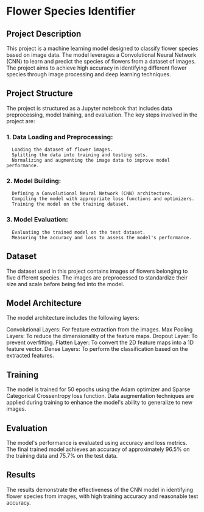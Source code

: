 # Flower Species Identifier
## Project Description
This project is a machine learning model designed to classify flower species based on image data. The model leverages a Convolutional Neural Network (CNN) to learn and predict the species of flowers from a dataset of images. The project aims to achieve high accuracy in identifying different flower species through image processing and deep learning techniques.

## Project Structure
The project is structured as a Jupyter notebook that includes data preprocessing, model training, and evaluation. The key steps involved in the project are:

### 1. Data Loading and Preprocessing:
      Loading the dataset of flower images.
      Splitting the data into training and testing sets.
      Normalizing and augmenting the image data to improve model performance.
      
### 2. Model Building:
      Defining a Convolutional Neural Network (CNN) architecture.
      Compiling the model with appropriate loss functions and optimizers.
      Training the model on the training dataset.
      
### 3. Model Evaluation:
      Evaluating the trained model on the test dataset.
      Measuring the accuracy and loss to assess the model's performance.

## Dataset
The dataset used in this project contains images of flowers belonging to five different species. The images are preprocessed to standardize their size and scale before being fed into the model.

## Model Architecture
The model architecture includes the following layers:

Convolutional Layers: For feature extraction from the images.
Max Pooling Layers: To reduce the dimensionality of the feature maps.
Dropout Layer: To prevent overfitting.
Flatten Layer: To convert the 2D feature maps into a 1D feature vector.
Dense Layers: To perform the classification based on the extracted features.

## Training
The model is trained for 50 epochs using the Adam optimizer and Sparse Categorical Crossentropy loss function. Data augmentation techniques are applied during training to enhance the model's ability to generalize to new images.

## Evaluation
The model's performance is evaluated using accuracy and loss metrics. The final trained model achieves an accuracy of approximately 96.5% on the training data and 75.7% on the test data.

## Results
The results demonstrate the effectiveness of the CNN model in identifying flower species from images, with high training accuracy and reasonable test accuracy.

